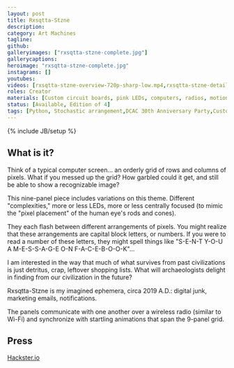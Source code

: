 ```yaml
---
layout: post
title: Rxsqtta-Stzne
description:
category: Art Machines
tagline:
github:
galleryimages: ["rxsqtta-stzne-complete.jpg"]
gallerycaptions:
heroimage: "rxsqtta-stzne-complete.jpg"
instagrams: []
youtubes:
videos: [rxsqtta-stzne-overview-720p-sharp-low.mp4,rxsqtta-stzne-detail-720p-rot-sharp-low.mp4]
roles: Creator
materials: [Custom circuit boards, pink LEDs, computers, radios, motion sensors, algorithms, PLA, hardware, DIN rail]
status: [Available, Edition of 4]
tags: [Python, Stochastic arrangement,DCAC 30th Anniversary Party,Custom circuit boards,Raspberry Pi,Artist,"Enter : Future","Foundry Artist Choice 2020", Lossiness]
---
```

{% include JB/setup %}

## What is it?

Think of a typical computer screen… an orderly grid of rows and columns of pixels. What if you messed up the grid? How garbled could it get, and still be able to show a recognizable image?

This nine-panel piece includes variations on this theme. Different "complexities," more or less LEDs, more or less centrally focused (to mimic the "pixel placement" of the human eye's rods and cones).

They each flash between different arrangements of pixels. You might realize that these arrangements are capital block letters, or numbers. If you were to read a number of these letters, they might spell things like "S-E-N-T Y-O-U A M-E-S-S-A-G-E O-N F-A-C-E-B-O-O-K"...

I am interested in the way that much of what survives from past civilizations is just detritus, crap, leftover shopping lists. What will archaeologists delight in finding from our civilization in the future?

Rxsqtta-Stzne is my imagined ephemera, circa 2019 A.D.: digital junk, marketing emails, notifications.

The panels communicate with one another over a wireless radio (similar to Wi-Fi) and synchronize with startling animations that span the 9-panel grid.

## Press

[Hackster.io](https://www.hackster.io/news/these-scrambled-led-matrices-display-enigmatic-messages-66797ee33b7b)
